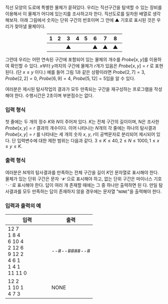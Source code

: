 직선 모양의 도로에 특별한 물체가 묻혀있다. 우리는 직선구간을 탐색할 수 있는 장비를 이용해서 이 물체가 어디에 있는지를 조사하고자 한다. 직선도로를 일차원 배열로 생각해보자. 아래 그림에서 숫자는 단위 구간의 번호이며 그 안에 ▲ 기호로 표시된 것은 우리가 찾아낼 물체이다.


<div style="width: 100%; text-align: center; margin-bottom: 10px;">
<table class="table table-condensed" style="margin: 0 auto; width: 240px;">
	<thead>
	<tr>
    	<th style="width: 20px; text-align: center">1</th>
    	<th style="width: 20px; text-align: center">2</th>
    	<th style="width: 20px; text-align: center">3</th>
    	<th style="width: 20px; text-align: center">4</th>
    	<th style="width: 20px; text-align: center">5</th>
    	<th style="width: 20px; text-align: center">6</th>
    	<th style="width: 20px; text-align: center">7</th>
    	<th style="width: 20px; text-align: center">8</th>
    	<th style="width: 20px; text-align: center">9</th>
    	<th style="width: 20px; text-align: center">10</th>
    	<th style="width: 20px; text-align: center">11</th>
    	<th style="width: 20px; text-align: center">12</th>
    </tr>
    </thead>
    <tbody>
	<tr>
    	<td style="text-align: center;"></td>
    	<td style="text-align: center;"></td>
    	<td style="text-align: center;">▲</td>
    	<td style="text-align: center;"></td>
    	<td style="text-align: center;"></td>
    	<td style="text-align: center;">▲</td>
    	<td style="text-align: center;">▲</td>
    	<td style="text-align: center;">▲</td>
    	<td style="text-align: center;">▲</td>
    	<td style="text-align: center;"></td>
    	<td style="text-align: center;"></td>
    	<td style="text-align: center;">▲</td>
    </tr>
    </tbody>
</table>
</div>

그런데 우리는 어떤 연속된 구간에 포함되어 있는 물체의 개수를 $Probe[x,y]$를 이용하여 확인할 수 있다. $x$부터 $y$까지의 구간에 물체가 $r$개가 있음은 $Probe[x,y]=r$ 로 표현된다. (단 $x \le y$ 이다.) 예를 들어 그림 1과 같은 상황이라면 $Probe[2,7]=3$, $Probe[2,2]=0$, $Probe[6,9]=4$, $Probe[5,12]=5$임을 알 수 있다.

여러분은 제시된 탐사작업의 결과가 모두 만족되는 구간을 재구성하는 프로그램을 작성해야 한다. 수행시간은 2초이며 부분점수는 없다.

### 입력 형식

첫 줄에는 두 개의 정수 $K$와 $N$이 주어져 있다. $K$는 전체 구간의 길이이며, N은 조사한 $Probe[x,y]=r$ 결과의 개수이다. 이어 나타나는 $N$개의 각 줄에는 하나의 탐사결과 $Probe[x,y]=r$ 를 나타내는 세 개의 숫자 $x$, $y$, $r$이 공백문자로 분리되어 제시되어 있다. 단 입력변수에 대한 제한 범위는 다음과 같다. $3 \le K \le 40, 2 \le N \le 1000, 1 \le x \le y \le K$.

### 출력 형식

여러분은 $N$개의 탐사결과를 만족하는 전체 구간을 길이 $K$인 문자열로 표시해야 한다. 물체가 있는 단위 구간은 문자 `'#'`으로 표시해야 하고, 없는 단위 구간은 마이너스 기호 `'-'`로 표시해야 한다. 답이 여러 개 존재할 때에는 그 중 하나만 출력하면 된
다. 만일 탐사결과를 모두 만족하는 답이 존재하지 않을 경우에는 문자열 "`NONE`"을 출력해야 한다.

### 입력과 출력의 예

<table class='table table-bordered table-condensed'>
 <thead>
  <tr>
   <th>입력</th>
   <th>출력</th>
  </tr>
 </thead>
 <tbody>
  <tr class="code-font">
   <td style="width: 50%;">12 7<br/>
1 8 4<br/>
6 10 4<br/>
2 12 6<br/>
9 12 2<br/>
4 6 1<br/>
1 4 1<br/>
11 11 0</td>
   <td>--#--####--#</td>
  </tr>
  <tr class="code-font">
   <td style="width: 50%;">12 2<br/>
1 10 1<br/>
4 7 3</td>
   <td>NONE</td>
  </tr>
 </tbody>
</table>